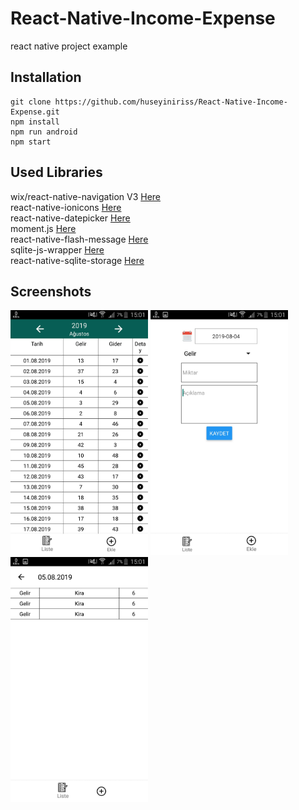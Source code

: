 # React-Native-Income-Expense
react native project example

## Installation

```
git clone https://github.com/huseyiniriss/React-Native-Income-Expense.git
npm install
npm run android
npm start
```

## Used Libraries

wix/react-native-navigation V3 [Here](https://github.com/wix/react-native-navigation/tree/v3)<br />
react-native-ionicons [Here](https://github.com/arniu/react-native-ionicons)<br />
react-native-datepicker [Here](https://github.com/xgfe/react-native-datepicker)<br />
moment.js [Here](https://github.com/moment/moment)<br />
react-native-flash-message [Here](https://github.com/lucasferreira/react-native-flash-message)<br />
sqlite-js-wrapper [Here](https://github.com/skuzoluk/sqlite-js-wrapper)<br />
react-native-sqlite-storage [Here](https://github.com/andpor/react-native-sqlite-storage)<br />


## Screenshots

<p>
  <img width="220" src="https://raw.githubusercontent.com/huseyiniriss/React-Native-Income-Expense/master/screenshot/2.jpeg">
  <img width="220" src="https://raw.githubusercontent.com/huseyiniriss/React-Native-Income-Expense/master/screenshot/1.jpeg">
  <img width="220" src="https://raw.githubusercontent.com/huseyiniriss/React-Native-Income-Expense/master/screenshot/3.jpeg">
</p>
